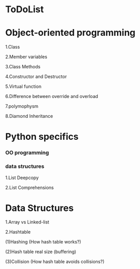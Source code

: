 # ToDoList

# Object-oriented programming 
1.Class

2.Member variables

3.Class Methods

4.Constructor and Destructor

5.Virtual function

6.Difference between override and overload

7.polymophysm

8.Diamond Inheritance

# Python specifics
### OO programming

### data structures
1.List Deepcopy

2.List Comprehensions 

# Data Structures
1.Array vs Linked-list

2.Hashtable

(1)Hashing (How hash table works?)

(2)Hash table real size (buffering)

(3)Collision (How hash table avoids collisions?)

